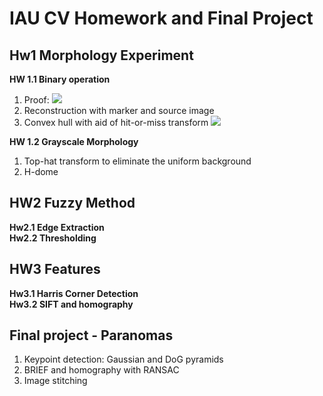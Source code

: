 # IAU CV Homework and Final Project
## Hw1 Morphology Experiment
**HW 1.1 Binary operation**
1. Proof: <img src="https://render.githubusercontent.com/render/math?math=\left(I_{0} \cdot B\right)^{c}=I_{0}^{c} \circ \widehat{B}"> 
2. Reconstruction with marker and source image
3. Convex hull with aid of hit-or-miss transform <img src="https://render.githubusercontent.com/render/math?math=I_{c h, 1, k}=\left[\left(I_{c h, 1, k-1} \ominus B_{11}\right) \cap\left(I_{c h, 1, k-1}^{c} \ominus B_{12}\right)\right] \cup I_{c h, 1, k-1}">

**HW 1.2 Grayscale Morphology**
1. Top-hat transform to eliminate the uniform background
2. H-dome

## HW2 Fuzzy Method
**Hw2.1 Edge Extraction** <br>
**Hw2.2 Thresholding**

## HW3 Features
**Hw3.1 Harris Corner Detection** <br>
**Hw3.2 SIFT and homography**

## Final project - Paranomas
1. Keypoint detection: Gaussian and DoG pyramids
2. BRIEF and homography with RANSAC
3. Image stitching 
